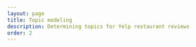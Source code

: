 ```yaml
---
layout: page
title: Topic modeling
description: Determining topics for Yelp restaurant reviews
order: 2
---
```




